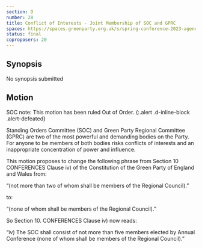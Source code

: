 ```yaml
---
section: D
number: 28
title: Conflict of Interests - Joint Membership of SOC and GPRC
spaces: https://spaces.greenparty.org.uk/s/spring-conference-2023-agenda-forum/?contentId=120322
status: final
coproposers: 20
---
```

## Synopsis
No synopsis submitted

## Motion
SOC note: This motion has been ruled Out of Order.
{:.alert .d-inline-block .alert-defeated}

Standing Orders Committee (SOC) and Green Party Regional Committee (GPRC) are two of the most powerful and demanding bodies on the Party. For anyone to be members of both bodies risks conflicts of interests and an inappropriate concentration of power and influence.

This motion proposes to change the following phrase from Section 10 CONFERENCES Clause iv) of the Constitution of the Green Party of England and Wales from:

“(not more than two of whom shall be members of the Regional Council).”

to:

“(none of whom shall be members of the Regional Council).”

So Section 10. CONFERENCES Clause iv) now reads:

“iv) The SOC shall consist of not more than five members elected by Annual Conference (none of whom shall be members of the Regional Council).”

